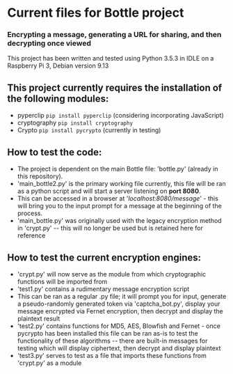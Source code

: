 # Current files for Bottle project

<h3>Encrypting a message, generating a URL for sharing, and then decrypting once viewed</h3>

This project has been written and tested using Python 3.5.3 in IDLE on a Raspberry Pi 3, Debian version 9.13

## This project currently requires the installation of the following modules:
  * pyperclip `pip install pyperclip` (considering incorporating JavaScript)
  * cryptography `pip install cryptography` 
  * Crypto `pip install pycrypto` (currently in testing)

## How to test the code:

* The project is dependent on the main Bottle file: 'bottle.py' (already in this repository).
* 'main_bottle2.py' is the primary working file currently, this file will be ran as a python script and will start a server listening on __port 8080__.
* This can be accessed in a browser at '_localhost:8080/message_' - this will bring you to the input prompt for a message at the beginning of the process.
* 'main_bottle.py' was originally used with the legacy encryption method in 'crypt.py' -- this will no longer be used but is retained here for reference

## How to test the current encryption engines:

* 'crypt.py' will now serve as the module from which cryptographic functions will be imported from
* 'test1.py' contains a rudimentary message encryption script
* This can be ran as a regular .py file; it will prompt you for input, generate a pseudo-randomly generated token via 'captcha_bot.py', display your message encrypted via Fernet encryption, then decrypt and display the plaintext result
* 'test2.py' contains functions for MD5, AES, Blowfish and Fernet - once pycrypto has been installed this file can be ran as-is to test the functionality of these algorithms -- there are built-in messages for testing which will display ciphertext, then decrypt and display plaintext
* 'test3.py' serves to test as a file that imports these functions from 'crypt.py' as a module


